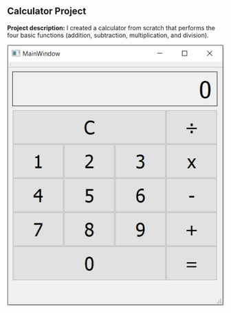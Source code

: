 ## Calculator Project

**Project description:** I created a calculator from scratch that performs the four basic functions (addition, subtraction, multiplication, and division).

<img src="images/calculator.PNG?raw=true"/>
